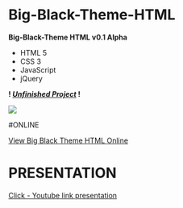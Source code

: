 # Big-Black-Theme-HTML
<b>Big-Black-Theme HTML v0.1 Alpha</b>

- HTML 5
- CSS 3
- JavaScript
- jQuery


<b>! <u><i>Unfinished Project</i></u> !</b>

<img src="https://cdn.scrot.moe/images/2016/06/13/asdl.png">


#ONLINE

<a href="http://test10.besaba.com/rtrc/BigBlackTheme/">View Big Black Theme HTML Online </a>

# PRESENTATION

<a href="https://www.youtube.com/watch?v=S9XlzL-ScSI">Click - Youtube link presentation</a>
